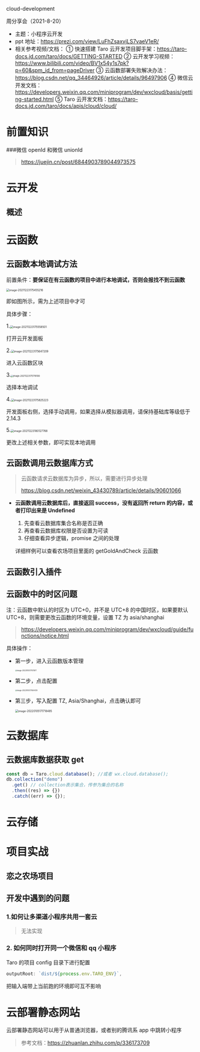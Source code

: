 cloud-development

周分享会（2021-8-20）

- 主题：小程序云开发
- ppt 地址：https://prezi.com/view/LuFhZsaxvjLS7vaeV1eR/
- 相关参考视频/文档：
  ① 快速搭建 Taro 云开发项目脚手架：https://taro-docs.jd.com/taro/docs/GETTING-STARTED
  ② 云开发学习视频：https://www.bilibili.com/video/BV1x54y1s7pk?p=60&spm_id_from=pageDriver
  ③ 云函数部署失败解决办法：https://blog.csdn.net/qq_34464926/article/details/96497906
  ④ 微信云开发文档：https://developers.weixin.qq.com/miniprogram/dev/wxcloud/basis/getting-started.html
  ⑤ Taro 云开发文档：https://taro-docs.jd.com/taro/docs/apis/cloud/cloud/

# 前置知识

###微信 openId 和微信 unionId

> https://juejin.cn/post/6844903789044973575

# 云开发

## 概述

# 云函数

## 云函数本地调试方法

前置条件：**要保证在有云函数的项目中进行本地调试，否则会报找不到云函数**

<img src="../../../public/assets/cloud-development/image-20211223175455216.png" alt="image-20211223175455216" style="zoom:50%;" />

即如图所示，需为上述项目中才可

具体步骤：

1.<img src="../../../public/assets/cloud-development/image-20211223175558501.png" alt="image-20211223175558501" style="zoom:50%;" />

打开云开发面板

2.<img src="../../../public/assets/cloud-development/image-20211223175647209.png" alt="image-20211223175647209" style="zoom:50%;" />

进入云函数区块

3.<img src="../../../public/assets/cloud-development/image-20211223175716100.png" alt="image-20211223175716100" style="zoom:40%;" />

选择本地调试

4.<img src="../../../public/assets/cloud-development/image-20211223175825223.png" alt="image-20211223175825223" style="zoom:50%;" />

开发面板右侧，选择手动调用，如果选择从模拟器调用，请保持基础库等级低于 2.14.3

5.<img src="../../../public/assets/cloud-development/image-20211223180127768.png" alt="image-20211223180127768" style="zoom:50%;" />

更改上述相关参数，即可实现本地调用

## 云函数调用云数据库方式

> 云函数请求云数据库为异步，所以，需要进行异步处理
>
> https://blog.csdn.net/weixin_43430789/article/details/90601066

- **云函数调用云数据库后，直接返回 success，没有返回所 return 的内容，或者打印出来是 Undefined**

  1. 先查看云数据库集合名称是否正确
  2. 再查看云数据库权限是否设置为可读
  3. 仔细查看异步逻辑，promise 之间的处理

  详细样例可以查看农场项目里面的 getGoldAndCheck 云函数

## 云函数引入插件

## 云函数中的时区问题

注：云函数中默认的时区为 UTC+0，并不是 UTC+8 的中国时区，如果要默认 UTC+8，则需要更改云函数的环境变量，设置 TZ 为 asia/shanghai

> https://developers.weixin.qq.com/miniprogram/dev/wxcloud/guide/functions/notice.html

具体操作：

- 第一步，进入云函数版本管理

  <img src="../../../public/assets/cloud-development/image-20220105171511971.png" alt="image-20220105171511971" style="zoom:30%;" />

- 第二步，点击配置

  <img src="../../../public/assets/cloud-development/image-20220105171604319.png" alt="image-20220105171604319" style="zoom:30%;" />

- 第三步，写入配置 TZ, Asia/Shanghai，点击确认即可

  <img src="../../../public/assets/cloud-development/image-20220105171718485.png" alt="image-20220105171718485" style="zoom:50%;" />

# 云数据库

## 云数据库数据获取 get

```typescript
const db = Taro.cloud.database(); //或者 wx.cloud.database();
db.collection("demo")
  .get() // collection表示集合，传参为集合的名称
  .then((res) => {})
  .catch((err) => {});
```

# 云存储

# 项目实战

## 恋之农场项目

## 开发中遇到的问题

### 1.如何让多渠道小程序共用一套云

> 无法实现

### 2. 如何同时打开同一个微信和 qq 小程序

Taro 的项目 config 目录下进行配置

```javascript
outputRoot: `dist/${process.env.TARO_ENV}`,
```

把输入端带上当前跑的环境即可互不影响

# 云部署静态网站

云部署静态网站可以用于从普通浏览器，或者别的腾讯系 app 中跳转小程序

> 参考文档：https://zhuanlan.zhihu.com/p/336173709
